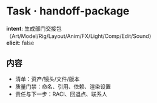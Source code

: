 # Task · handoff-package

**intent**: 生成部门交接包（Art/Model/Rig/Layout/Anim/FX/Light/Comp/Edit/Sound）  
**elicit**: false

## 内容

- 清单：资产/镜头/文件/版本
- 质量门禁：命名、引用、依赖、渲染设置
- 责任与下一步：RACI、回退点、联系人
